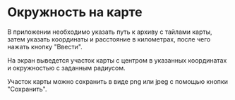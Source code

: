# Окружность на карте
В приложении необходимо указать путь к архиву с тайлами карты, затем указать координаты и расстояние в километрах, после чего нажать кнопку "Ввести".

На экран выведется участок карты с центром в указанных координатах и окружностью с заданным радиусом.

Участок карты можно сохранить в виде png или jpeg с помощью кнопки "Сохранить".
